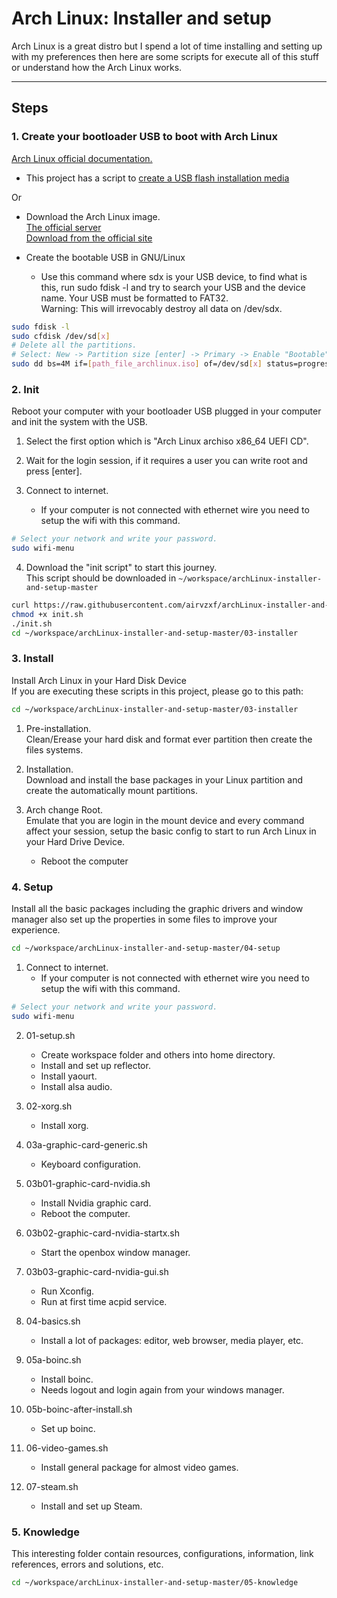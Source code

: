 # Arch Linux: Installer and setup

Arch Linux is a great distro but I spend a lot of time installing and setting up with my preferences then here are some scripts for execute all of this stuff or understand how the Arch Linux works.

---

## Steps
### 1. Create your bootloader USB to boot with Arch Linux
[Arch Linux official documentation.](https://wiki.archlinux.org/index.php/USB_flash_installation_media)

- This project has a script to [create a USB flash installation media](https://raw.githubusercontent.com/airvzxf/archLinux-installer-and-setup/master/01-bootable-usb/bootable-usb.sh)

Or

- Download the Arch Linux image.<br>
[The official server](http://mirror.rackspace.com/archlinux/iso/latest/)<br>
[Download from the official site](https://www.archlinux.org/download/)<br>

- Create the bootable USB in GNU/Linux
  - Use this command where sdx is your USB device, to find what is this, run sudo fdisk -l and try to search your USB and the device name. Your USB must be formatted to FAT32.<br>
    Warning: This will irrevocably destroy all data on /dev/sdx.<br>
```sh
sudo fdisk -l
sudo cfdisk /dev/sd[x]
# Delete all the partitions.
# Select: New -> Partition size [enter] -> Primary -> Enable "Bootable" -> Type -> "b W95 FAT32" -> Write -> yes -> Quite
sudo dd bs=4M if=[path_file_archlinux.iso] of=/dev/sd[x] status=progress && sync
```




### 2. Init
Reboot your computer with your bootloader USB plugged in your computer and init the system with the USB.

1. Select the first option which is "Arch Linux archiso x86_64 UEFI CD".

2. Wait for the login session, if it requires a user you can write root and press [enter].

3. Connect to internet.
   - If your computer is not connected with ethernet wire you need to setup the wifi with this command.
```sh
# Select your network and write your password.
sudo wifi-menu
```

4. Download the "init script" to start this journey.<br>
   This script should be downloaded in `~/workspace/archLinux-installer-and-setup-master`
```sh
curl https://raw.githubusercontent.com/airvzxf/archLinux-installer-and-setup/master/02-init/init.sh > init.sh
chmod +x init.sh
./init.sh
cd ~/workspace/archLinux-installer-and-setup-master/03-installer


```




### 3. Install
Install Arch Linux in your Hard Disk Device<br>
If you are executing these scripts in this project, please go to this path:
```sh
cd ~/workspace/archLinux-installer-and-setup-master/03-installer


```

1. Pre-installation.<br>
   Clean/Erease your hard disk and format ever partition then create the files systems.

2. Installation.<br>
   Download and install the base packages in your Linux partition and create the automatically mount partitions.

3. Arch change Root.<br>
   Emulate that you are login in the mount device and every command affect your session, setup the basic config to start to run Arch Linux in your Hard Drive Device.
   - Reboot the computer




### 4. Setup
Install all the basic packages including the graphic drivers and window manager also set up the properties in some files to improve your experience.
```sh
cd ~/workspace/archLinux-installer-and-setup-master/04-setup


```

1. Connect to internet.
   - If your computer is not connected with ethernet wire you need to setup the wifi with this command.
```sh
# Select your network and write your password.
sudo wifi-menu
```

2. 01-setup.sh
   - Create workspace folder and others into home directory.
   - Install and set up reflector.
   - Install yaourt.
   - Install alsa audio.

3. 02-xorg.sh
   - Install xorg.

4. 03a-graphic-card-generic.sh
   - Keyboard configuration.

5. 03b01-graphic-card-nvidia.sh
   - Install Nvidia graphic card.
   - Reboot the computer.

6. 03b02-graphic-card-nvidia-startx.sh
   - Start the openbox window manager.

7. 03b03-graphic-card-nvidia-gui.sh
   - Run Xconfig.
   - Run at first time acpid service.

8. 04-basics.sh
   - Install a lot of packages: editor, web browser, media player, etc.

9. 05a-boinc.sh
   - Install boinc.
   - Needs logout and login again from your windows manager.

10. 05b-boinc-after-install.sh
    - Set up boinc.

11. 06-video-games.sh
    - Install general package for almost video games.

12. 07-steam.sh
    - Install and set up Steam.




### 5. Knowledge
This interesting folder contain resources, configurations, information, link references, errors and solutions, etc.
```sh
cd ~/workspace/archLinux-installer-and-setup-master/05-knowledge


```
